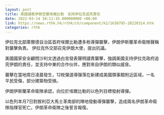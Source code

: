 ```yaml
---
layout: post
title: 美國譴責伊朗空襲埃爾比勒　支持伊拉克追究責任
date: 2022-03-14 10:11:35.000000000 +08:00
link: https://news.rthk.hk/rthk/ch/component/k2/1638785-20220314.htm
categories: rthk
---
```


伊拉克北部庫爾德自治區首府埃爾比勒遭多枚導彈襲擊，伊朗伊斯蘭革命衛隊聲稱對襲擊負責。 伊拉克外交部召見伊朗大使，提出抗議。

美國國家安全顧問沙利文透過白宮發表聲明譴責襲擊，強調美國支持伊拉克政府追究伊朗的責任，並支持中東的合作伙伴，應對來自伊朗的類似威脅。 

襲擊在當地周日凌晨發生，12枚彈道導彈落在新建成美國領事館附近區域，一名平民受傷，部分建築物受損。

伊朗伊斯蘭革命衛隊承認，向位於埃爾比勒的以色列目標發射導彈。

以色列本月7日對敘利亞大馬士革南部的陣地發動導彈襲擊，造成兩名伊朗革命衛隊指揮官死亡。伊朗革命衛隊之後誓言報復。
